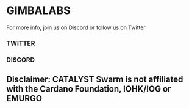 # GIMBALABS

For more info, join us on Discord or follow us on Twitter

### TWITTER

### DISCORD

## Disclaimer: CATALYST Swarm is not affiliated with the Cardano Foundation, IOHK/IOG or EMURGO

